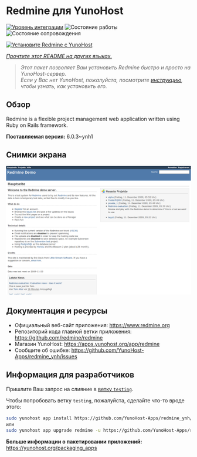 <!--
Важно: этот README был автоматически сгенерирован <https://github.com/YunoHost/apps/tree/master/tools/readme_generator>
Он НЕ ДОЛЖЕН редактироваться вручную.
-->

# Redmine для YunoHost

[![Уровень интеграции](https://apps.yunohost.org/badge/integration/redmine)](https://ci-apps.yunohost.org/ci/apps/redmine/)
![Состояние работы](https://apps.yunohost.org/badge/state/redmine)
![Состояние сопровождения](https://apps.yunohost.org/badge/maintained/redmine)

[![Установите Redmine с YunoHost](https://install-app.yunohost.org/install-with-yunohost.svg)](https://install-app.yunohost.org/?app=redmine)

*[Прочтите этот README на других языках.](./ALL_README.md)*

> *Этот пакет позволяет Вам установить Redmine быстро и просто на YunoHost-сервер.*  
> *Если у Вас нет YunoHost, пожалуйста, посмотрите [инструкцию](https://yunohost.org/install), чтобы узнать, как установить его.*

## Обзор

Redmine is a flexible project management web application written using Ruby on Rails framework.


**Поставляемая версия:** 6.0.3~ynh1

## Снимки экрана

![Снимок экрана Redmine](./doc/screenshots/Redmine-demo.png)

## Документация и ресурсы

- Официальный веб-сайт приложения: <https://www.redmine.org>
- Репозиторий кода главной ветки приложения: <https://github.com/redmine/redmine>
- Магазин YunoHost: <https://apps.yunohost.org/app/redmine>
- Сообщите об ошибке: <https://github.com/YunoHost-Apps/redmine_ynh/issues>

## Информация для разработчиков

Пришлите Ваш запрос на слияние в [ветку `testing`](https://github.com/YunoHost-Apps/redmine_ynh/tree/testing).

Чтобы попробовать ветку `testing`, пожалуйста, сделайте что-то вроде этого:

```bash
sudo yunohost app install https://github.com/YunoHost-Apps/redmine_ynh/tree/testing --debug
или
sudo yunohost app upgrade redmine -u https://github.com/YunoHost-Apps/redmine_ynh/tree/testing --debug
```

**Больше информации о пакетировании приложений:** <https://yunohost.org/packaging_apps>
